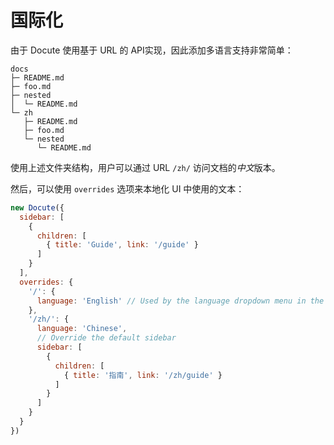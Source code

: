 # 国际化

由于 Docute 使用基于 URL 的 API实现，因此添加多语言支持非常简单：

```
docs
├─ README.md
├─ foo.md
├─ nested
│  └─ README.md
└─ zh
   ├─ README.md
   ├─ foo.md
   └─ nested
      └─ README.md
```

使用上述文件夹结构，用户可以通过 URL `/zh/` 访问文档的*中文*版本。

然后，可以使用 `overrides` 选项来本地化 UI 中使用的文本：

```js
new Docute({
  sidebar: [
    {
      children: [
        { title: 'Guide', link: '/guide' }
      ]
    }
  ],
  overrides: {
    '/': {
      language: 'English' // Used by the language dropdown menu in the sidebar
    },
    '/zh/': {
      language: 'Chinese',
      // Override the default sidebar
      sidebar: [
        {
          children: [
            { title: '指南', link: '/zh/guide' }
          ]
        }
      ]
    }
  }
})
```
